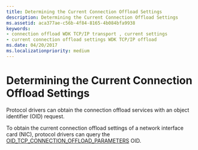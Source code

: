 ```yaml
---
title: Determining the Current Connection Offload Settings
description: Determining the Current Connection Offload Settings
ms.assetid: aca377ae-c56b-4f84-8165-4b084bfa9938
keywords:
- connection offload WDK TCP/IP transport , current settings
- current connection offload settings WDK TCP/IP offload
ms.date: 04/20/2017
ms.localizationpriority: medium
---
```


# Determining the Current Connection Offload Settings





Protocol drivers can obtain the connection offload services with an object identifier (OID) request.

To obtain the current connection offload settings of a network interface card (NIC), protocol drivers can query the [OID\_TCP\_CONNECTION\_OFFLOAD\_PARAMETERS](https://docs.microsoft.com/windows-hardware/drivers/network/oid-tcp-connection-offload-parameters) OID.

 

 






